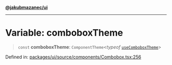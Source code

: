 [**@jakubmazanec/ui**](../README.md)

---

# Variable: comboboxTheme

> `const` **comboboxTheme**: `ComponentTheme`\<_typeof_ [`useComboboxTheme`](useComboboxTheme.md)\>

Defined in:
[packages/ui/source/components/Combobox.tsx:256](https://github.com/jakubmazanec/tools/blob/026d472564678641afd0039e9c07d936f221ca46/packages/ui/source/components/Combobox.tsx#L256)
